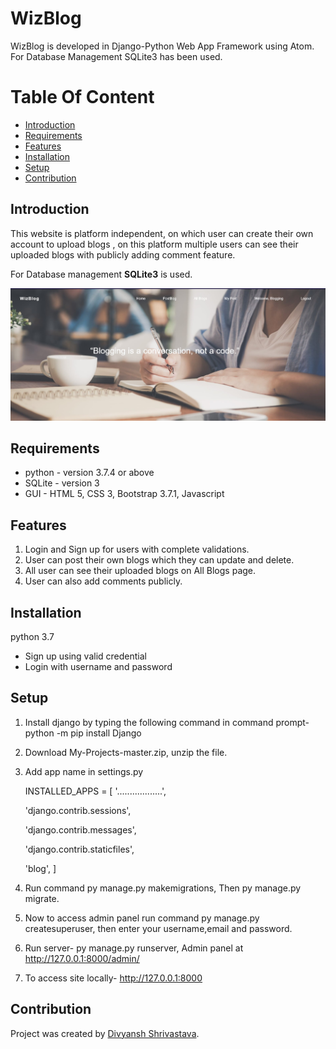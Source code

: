 # WizBlog

WizBlog is developed in Django-Python Web App Framework using Atom.
For Database Management SQLite3 has been used.

# Table Of Content
- [Introduction](#introduction)
- [Requirements](#requirements)
- [Features](#features)
- [Installation](#installation)
- [Setup](#setup)
- [Contribution](#contribution)

## Introduction
This website is platform independent, on which user can create their own account to upload blogs , on this platform multiple users can see their uploaded blogs with publicly adding comment feature.

For Database management **SQLite3** is used.


![alt_text](static/image/ss.jpg)

## Requirements
- python - version 3.7.4 or above
- SQLite - version 3
- GUI - HTML 5, CSS 3, Bootstrap 3.7.1, Javascript   

## Features
1. Login and Sign up for users with complete validations.
2. User can post their own blogs which they can update and delete.
3. All user can see their uploaded blogs on All Blogs page.
4. User can also add comments publicly.

## Installation

python 3.7
- Sign up using valid credential
- Login with username and password

## Setup
1. Install django by typing the following command in command prompt-
      python -m pip install Django

2. Download My-Projects-master.zip, unzip the file.
3. Add app name in settings.py

    INSTALLED_APPS = [
    '..................',

    'django.contrib.sessions',

    'django.contrib.messages',

    'django.contrib.staticfiles',

    'blog',
     ]

4. Run command py manage.py makemigrations, Then py manage.py migrate.

5. Now to access admin panel run command py manage.py createsuperuser,
            then enter your username,email and password.

6. Run server- py manage.py runserver,
      Admin panel at http://127.0.0.1:8000/admin/

7. To access site locally- http://127.0.0.1:8000

## Contribution
Project was created by [Divyansh Shrivastava](mailto:contactshrivastava@gmail.com).
 

